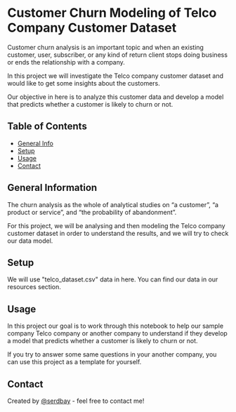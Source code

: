 # Customer Churn Modeling of Telco Company Customer Dataset
Customer churn analysis is an important topic and when an existing customer, user, subscriber, or any kind of return client stops doing business or ends the relationship with a company.

In this project we will investigate the Telco company customer dataset and would like to get some insights about the customers. 

Our objective in here is to analyze this customer data and develop a model that predicts whether a customer is likely to churn or not.

## Table of Contents
* [General Info](#general-information)
* [Setup](#setup)
* [Usage](#usage)
* [Contact](#contact)

## General Information
The churn analysis as the whole of analytical studies on “a customer”, “a product or service”, and “the probability of abandonment”.

For this project, we will be analysing and then modeling the Telco company customer dataset in order to understand the results, and we will try to check our data model. 

## Setup
We will use "telco_dataset.csv" data in here. You can find our data in our resources section.

## Usage
In this project our goal is to work through this notebook to help our sample company Telco company or another company to understand if they develop a model that predicts whether a customer is likely to churn or not.

If you try to answer some same questions in your another company, you can use this project as a template for yourself. 

## Contact
Created by [@serdbay](https://github.com/serdbay) - feel free to contact me!

